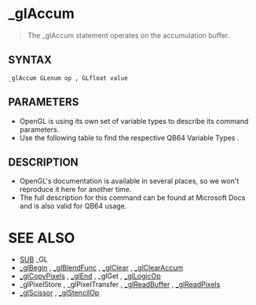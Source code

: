 # _glAccum
> The _glAccum statement operates on the accumulation buffer.

## SYNTAX
`_glAccum GLenum op , GLfloat value`

## PARAMETERS
* OpenGL is using its own set of variable types to describe its command parameters.
* Use the following table to find the respective QB64 Variable Types .


## DESCRIPTION
* OpenGL's documentation is available in several places, so we won't reproduce it here for another time.
* The full description for this command can be found at Microsoft Docs and is also valid for QB64 usage.


# SEE ALSO
* [SUB](SUB.md) _GL
* [_glBegin](_glBegin.md) , [_glBlendFunc](_glBlendFunc.md) , [_glClear](_glClear.md) , [_glClearAccum](_glClearAccum.md)
* [_glCopyPixels](_glCopyPixels.md) , [_glEnd](_glEnd.md) , _glGet , [_glLogicOp](_glLogicOp.md)
* _glPixelStore , _glPixelTransfer , [_glReadBuffer](_glReadBuffer.md) , [_glReadPixels](_glReadPixels.md)
* [_glScissor](_glScissor.md) , [_glStencilOp](_glStencilOp.md)

